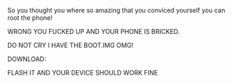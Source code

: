 So you thought you where so amazing that you conviced yourself you can root the phone!

WRONG YOU FUCKED UP AND YOUR PHONE IS BRICKED.

DO NOT CRY I HAVE THE BOOT.IMG OMG!

DOWNLOAD:

FLASH IT AND YOUR DEVICE SHOULD WORK FINE 
